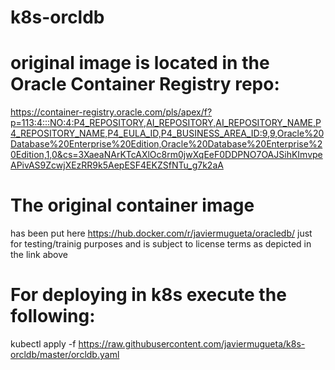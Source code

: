# k8s-orcldb

# original image is located in the Oracle Container Registry repo:
https://container-registry.oracle.com/pls/apex/f?p=113:4:::NO:4:P4_REPOSITORY,AI_REPOSITORY,AI_REPOSITORY_NAME,P4_REPOSITORY_NAME,P4_EULA_ID,P4_BUSINESS_AREA_ID:9,9,Oracle%20Database%20Enterprise%20Edition,Oracle%20Database%20Enterprise%20Edition,1,0&cs=3XaeaNArKTcAXlOc8rm0jwXqEeF0DDPNO7OAJSihKImvpeAPivAS9ZcwjXEzRR9k5AepESF4EKZSfNTu_g7k2aA

# The original container image
has been put here https://hub.docker.com/r/javiermugueta/oracledb/ just for testing/trainig purposes and is subject to license terms as depicted in the link above


# For deploying in k8s execute the following:
kubectl apply -f https://raw.githubusercontent.com/javiermugueta/k8s-orcldb/master/orcldb.yaml
